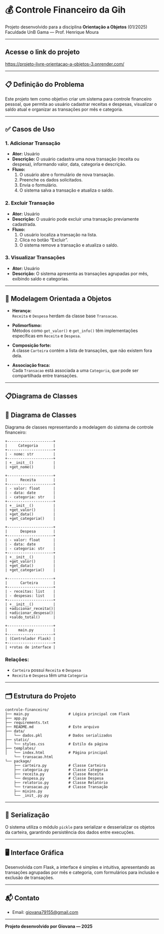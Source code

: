 # 💰 Controle Financeiro da Gih

Projeto desenvolvido para a disciplina **Orientação a Objetos** (01/2025)  
Faculdade UnB Gama — Prof. Henrique Moura

---

## Acesse o link do projeto
https://projeto-livre-orientacao-a-objetos-3.onrender.com/

---

## 📋 Definição do Problema

Este projeto tem como objetivo criar um sistema para controle financeiro pessoal, que permita ao usuário cadastrar receitas e despesas, visualizar o saldo atual e organizar as transações por mês e categoria.

---

## ✅ Casos de Uso

### 1. Adicionar Transação
- **Ator:** Usuário
- **Descrição:** O usuário cadastra uma nova transação (receita ou despesa), informando valor, data, categoria e descrição.
- **Fluxo:**
  1. O usuário abre o formulário de nova transação.
  2. Preenche os dados solicitados.
  3. Envia o formulário.
  4. O sistema salva a transação e atualiza o saldo.

### 2. Excluir Transação
- **Ator:** Usuário
- **Descrição:** O usuário pode excluir uma transação previamente cadastrada.
- **Fluxo:**
  1. O usuário localiza a transação na lista.
  2. Clica no botão “Excluir”.
  3. O sistema remove a transação e atualiza o saldo.

### 3. Visualizar Transações
- **Ator:** Usuário
- **Descrição:** O sistema apresenta as transações agrupadas por mês, exibindo saldo e categorias.

---

## 🧠 Modelagem Orientada a Objetos

- **Herança:**  
  `Receita` e `Despesa` herdam da classe base `Transacao`.
  
- **Polimorfismo:**  
  Métodos como `get_valor()` e `get_info()` têm implementações específicas em `Receita` e `Despesa`.
  
- **Composição forte:**  
  A classe `Carteira` contém a lista de transações, que não existem fora dela.
  
- **Associação fraca:**  
  Cada `Transacao` está associada a uma `Categoria`, que pode ser compartilhada entre transações.

---

## 📋Diagrama de Classes

## 📘 Diagrama de Classes

Diagrama de classes representando a modelagem do sistema de controle financeiro:

```text
+---------------------+
|     Categoria       |
+---------------------+
| - nome: str         |
+---------------------+
| +__init__()         |
| +get_nome()         |
```

```text
+---------------------+
|      Receita        |
+---------------------+
| - valor: float      |
| - data: date        |
| - categoria: str    |
+---------------------+
| +__init__()         |
| +get_valor()        |
| +get_data()         |
| +get_categoria()    |
```

```text
+---------------------+
|      Despesa        |
+---------------------+
| - valor: float      |
| - data: date        |
| - categoria: str    |
+---------------------+
| +__init__()         |
| +get_valor()        |
| +get_data()         |
| +get_categoria()    |
```

```text
+---------------------+
|      Carteira       |
+---------------------+
| - receitas: list    |
| - despesas: list    |
+---------------------+
| +__init__()         |
| +adicionar_receita()|
| +adicionar_despesa()|
| +saldo_total()      |
```

```text
+---------------------+
|     main.py         |
+---------------------+
| (Controlador Flask) |
+---------------------+
| +rotas de interface |
```

### Relações:
- `Carteira` possui `Receita` e `Despesa`
- `Receita` e `Despesa` têm uma `Categoria`


---

## 🗂 Estrutura do Projeto

```text
controle-financeiro/
├── main.py                  # Lógica principal com Flask
├── app.py
├── requirements.txt
├── README.md                # Este arquivo
├── data/
│   └── dados.pkl            # Dados serializados
├── static/
│   └── styles.css           # Estilo da página
├── templates/
│   └── index.html           # Página principal
    └── transacao.html         
└── package/
    ├── carteira.py          # Classe Carteira
    ├── categoria.py         # Classe Categoria
    ├── receita.py           # Classe Receita
    └── despesa.py           # Classe Despesa
    ├── relatorio.py         # Classe Relatório
    └── transacao.py         # Classe Transação
    ├── mixins.py            
    └── _init_.py.py         
```


---

## 💾 Serialização

O sistema utiliza o módulo `pickle` para serializar e desserializar os objetos da carteira, garantindo persistência dos dados entre execuções.

---

## 🖥 Interface Gráfica

Desenvolvida com Flask, a interface é simples e intuitiva, apresentando as transações agrupadas por mês e categoria, com formulários para inclusão e exclusão de transações.

---

## 📬 Contato

- Email: giovana79155@gmail.com  

---

**Projeto desenvolvido por Giovana — 2025**
